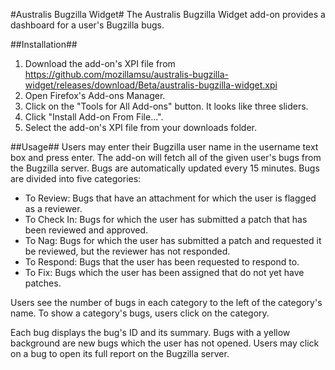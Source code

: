 #Australis Bugzilla Widget#
The Australis Bugzilla Widget add-on provides a dashboard for a user's Bugzilla bugs.


##Installation##
1. Download the add-on's XPI file from https://github.com/mozillamsu/australis-bugzilla-widget/releases/download/Beta/australis-bugzilla-widget.xpi
2. Open Firefox's Add-ons Manager.
3. Click on the "Tools for All Add-ons" button. It looks like three sliders.
4. Click "Install Add-on From File...".
5. Select the add-on's XPI file from your downloads folder.

##Usage##
Users may enter their Bugzilla user name in the username text box and press enter. The add-on will fetch all of the given user's bugs from the Bugzilla server. Bugs are automatically updated every 15 minutes. Bugs are divided into five categories:

* To Review: Bugs that have an attachment for which the user is flagged as a reviewer.
* To Check In: Bugs for which the user has submitted a patch that has been reviewed and approved.
* To Nag: Bugs for which the user has submitted a patch and requested it be reviewed, but the reviewer has not responded.
* To Respond: Bugs that the user has been requested to respond to.
* To Fix: Bugs which the user has been assigned that do not yet have patches.

Users see the number of bugs in each category to the left of the category's name. To show a category's bugs, users click on the category.

Each bug displays the bug's ID and its summary. Bugs with a yellow background are new bugs which the user has not opened. Users may click on a bug to open its full report on the Bugzilla server.
